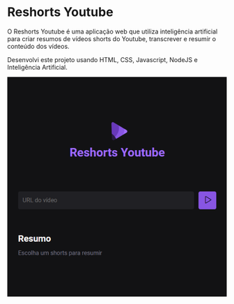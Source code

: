 # Reshorts Youtube

O Reshorts Youtube é uma aplicação web que utiliza inteligência artificial para criar resumos de vídeos shorts do Youtube, transcrever e resumir o conteúdo dos vídeos.

Desenvolvi este projeto usando HTML, CSS, Javascript, NodeJS e Inteligência Artificial.

<img src="web/reshorts.png" alt="">
